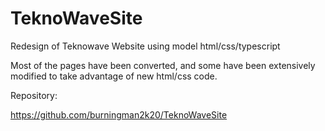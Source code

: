 # TeknoWaveSite
 
 Redesign of Teknowave Website using model html/css/typescript

 Most of the pages have been converted, and some have been extensively modified to take advantage of new html/css code.

 Repository: 
 
 https://github.com/burningman2k20/TeknoWaveSite
